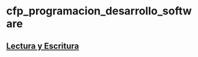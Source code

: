 # cfp_programacion_desarrollo_software

## [Lectura y Escritura](../modulo_uno/pseudocodigo/lectura_escritura/)
